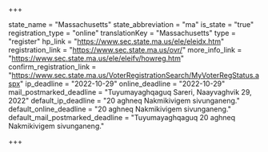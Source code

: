 +++

state_name = "Massachusetts"
state_abbreviation = "ma"
is_state = "true"
registration_type = "online"
translationKey = "Massachusetts"
type = "register"
hp_link = "https://www.sec.state.ma.us/ele/eleidx.htm"
registration_link = "https://www.sec.state.ma.us/ovr/"
more_info_link = "https://www.sec.state.ma.us/ele/eleifv/howreg.htm"
confirm_registration_link = "https://www.sec.state.ma.us/VoterRegistrationSearch/MyVoterRegStatus.aspx"
ip_deadline = "2022-10-29"
online_deadline = "2022-10-29"
mail_postmarked_deadline = "Tuyumayaghqaguq Sareri, Naayvaghvik 29, 2022"
default_ip_deadline = "20 aghneq Nakmikivigem sivunganeng."
default_online_deadline = "20 aghneq Nakmikivigem sivunganeng."
default_mail_postmarked_deadline = "Tuyumayaghqaguq 20 aghneq Nakmikivigem sivunganeng."

+++